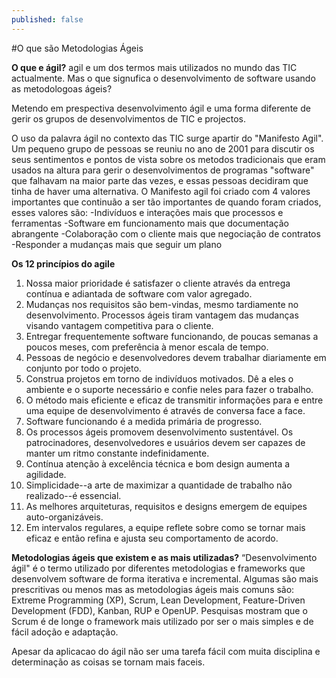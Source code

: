 ```yaml
---
published: false
---
```


#O que são Metodologias Ágeis 

**O que e ágil?** agil e um dos termos mais utilizados no mundo das TIC actualmente. Mas o que signufica o desenvolvimento de software usando as metodologoas ágeis?

Metendo em prespectiva desenvolvimento ágil e uma forma diferente de gerir os grupos de desenvolvimentos de TIC e projectos.

O uso da palavra ágil no contexto das TIC surge apartir do "Manifesto Agil". Um pequeno grupo de pessoas se reuniu no ano de 2001 para discutir os seus sentimentos e pontos de vista sobre os metodos tradicionais que eram usados na altura para gerir o desenvolvimentos de programas "software" que falhavam na maior parte das vezes, e essas pessoas decidiram que tinha de haver uma alternativa. O Manifesto agil foi criado com 4 valores importantes que continuão a ser tão importantes de quando foram criados, esses valores são:
-Indivíduos e interações mais que processos e ferramentas
-Software em funcionamento mais que documentação abrangente
-Colaboração com o cliente mais que negociação de contratos
-Responder a mudanças mais que seguir um plano

**Os 12 princípios do agile**
1. Nossa maior prioridade é satisfazer o cliente através da entrega contínua e adiantada de software com valor agregado.
2. Mudanças nos requisitos são bem-vindas, mesmo tardiamente no desenvolvimento. Processos ágeis tiram vantagem das 
mudanças visando vantagem competitiva para o cliente.
3. Entregar frequentemente software funcionando, de poucas semanas a poucos meses, com preferência à menor escala de tempo.
4. Pessoas de negócio e desenvolvedores devem trabalhar diariamente em conjunto por todo o projeto.
5. Construa projetos em torno de indivíduos motivados. Dê a eles o ambiente e o suporte necessário e confie neles para fazer o trabalho.
6. O método mais eficiente e eficaz de transmitir informações para e entre uma equipe de desenvolvimento é através de conversa face a face.
7. Software funcionando é a medida primária de progresso.
8. Os processos ágeis promovem desenvolvimento sustentável. Os patrocinadores, desenvolvedores e usuários devem ser capazes de manter um ritmo constante indefinidamente.
9. Contínua atenção à excelência técnica e bom design aumenta a agilidade.
10. Simplicidade--a arte de maximizar a quantidade de trabalho não realizado--é essencial.
11. As melhores arquiteturas, requisitos e designs emergem de equipes auto-organizáveis.
12. Em intervalos regulares, a equipe reflete sobre como se tornar mais eficaz e então refina e ajusta seu comportamento de acordo.

**Metodologias ágeis que existem e as mais utilizadas?**
“Desenvolvimento ágil" é o termo utilizado por diferentes metodologias e frameworks que desenvolvem software de forma iterativa e incremental. 
Algumas são mais prescritivas ou menos mas as metodologias ágeis mais comuns são: Extreme Programming (XP), Scrum, Lean Development, Feature-Driven Development (FDD), Kanban, RUP e OpenUP.
Pesquisas mostram que o Scrum é de longe o framework mais utilizado por ser o mais simples e de fácil adoção e adaptação.

Apesar da aplicacao do ágil não ser uma tarefa fácil com muita disciplina e  determinação as coisas se tornam mais faceis.



